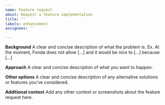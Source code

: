 ```yaml
---
name: Feature request
about: Request a feature implementation
title: ''
labels: enhancement
assignees: ''

---
```


**Background**
A clear and concise description of what the problem is. Ex. At the moment, Fonda does not allow [...] and it would be nice to [...] because [...]

**Approach**
A clear and concise description of what you want to happen.

**Other options**
A clear and concise description of any alternative solutions or features you've considered.

**Additional context**
Add any other context or screenshots about the feature request here.
